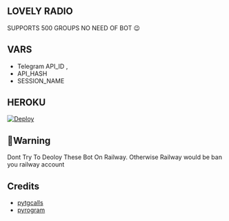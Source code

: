 ## LOVELY RADIO
SUPPORTS 500 GROUPS NO NEED OF BOT 😉






## VARS

- Telegram API_ID , 
- API_HASH 
- SESSION_NAME




## HEROKU
[![Deploy](https://www.herokucdn.com/deploy/button.svg)](https://heroku.com/deploy?template=https://github.com/TEAM-LOVELY/RADIO)


## 🚨Warning 
Dont Try To Deoloy These Bot On Railway. Otherwise Railway would be ban you railway account

## Credits 
- <a href="https://t.me/tgcallslib">pytgcalls</a>
- <a href="https://t.me/pyrogram">pyrogram</a>



